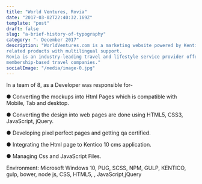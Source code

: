 ```yaml
---
title: "World Ventures, Rovia"
date: "2017-03-02T22:40:32.169Z"
template: "post"
draft: false
slug: "a-brief-history-of-typography"
category: "- December 2017"
description: "WorldVentures.com is a marketing website powered by Kentico 10 CMS for Worldventures Company that markets travel
related products with multilingual support.
Rovia is an industry-leading travel and lifestyle service provider offering turnkey solutions for business partners and
membership-based travel companies."
socialImage: "/media/image-0.jpg"
---
```


In a team of 8, as a Developer was responsible for-

● Converting the mockups into Html Pages which is compatible with Mobile, Tab and desktop.

● Converting the design into web pages are done using HTML5, CSS3, JavaScript, jQuery.

● Developing pixel perfect pages and getting qa certified.

● Integrating the Html page to Kentico 10 cms application.

● Managing Css and JavaScript Files.


Environment: Microsoft Windows 10, PUG, SCSS, NPM, GULP, KENTICO, gulp, bower, node js, CSS, HTML5, ,
JavaScript,jQuery